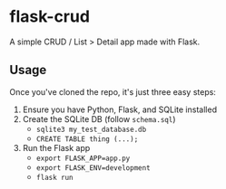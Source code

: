 # flask-crud

A simple CRUD / List > Detail app made with Flask.

## Usage

Once you've cloned the repo, it's just three easy steps:

1. Ensure you have Python, Flask, and SQLite installed
2. Create the SQLite DB (follow `schema.sql`)
   - `sqlite3 my_test_database.db`
   - `CREATE TABLE thing (...);`
3. Run the Flask app
   - `export FLASK_APP=app.py`
   - `export FLASK_ENV=development`
   - `flask run`
